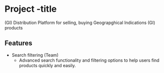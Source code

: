 # Project -title
(GI) Distribution Platform 
for selling, buying Geograpghical Indications (GI) products

## Features

- Search filtering (Team)
    - Advanced search functionality and filtering options to help users find products quickly and easily.
